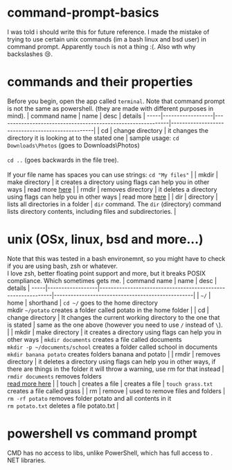 # command-prompt-basics
I was told i should write this for future reference. I made the mistake of trying to use certain unix commands (im a bash linux and bsd user) in command prompt. Apparently `touch` is not a thing :(. Also wth why backslashes 😢.
# commands and their properties
Before you begin, open the app called `terminal`. Note that command prompt is not the same as powershell. (they are made with different purposes in mind).
| command name  | name | desc | details |
-----|------------------|-------------------------------------------------------------|--------------------------------------------------|
| cd | change directory | it changes the directory it is looking at to the stated one | sample usage: `cd Downloads\Photos` (goes to Downloads\Photos)<br><br>`cd ..` (goes backwards in the file tree).<br><br>If your file name has spaces you can use strings: `cd "My files"` |
| mkdir | make directory | it creates a directory using flags can help you in other ways | read more [here](https://learn.microsoft.com/en-us/windows-server/administration/windows-commands/mkdir) |
| rmdir | removes directory | it deletes a directory using flags can help you in other ways | read more [here](https://learn.microsoft.com/en-us/windows-server/administration/windows-commands/rmdir) |
| dir | directory | lists all directories in a folder | `dir` command. The `dir` (directory) command lists directory contents, including files and subdirectories. |

# unix (OSx, linux, bsd and more...)
Note that this was tested in a bash environemnt, so you might have to check if you are using bash, zsh or whatever.          
I love zsh, better floating point support and more, but it breaks POSIX compliance. Which sometimes gets me.
| command name | name | desc | details |
-----|------------------|-------------------------------------------------------------|--------------------------------------------------|
| `~/` | home | shorthand | `cd ~/` goes to the home directory <br> mkdir `~/potato` creates a folder called potato in the home folder |
| cd | change directory | It changes the current working directory to the one that is stated | same as the one above (however you need to use `/` instead of `\`). |
| mkdir | make directory | it creates a directory using flags can help you in other ways | `mkdir documents` creates a file called documents <br> `mkdir -p ~/documents/school` creates a folder called school in documents <br> `mkdir banana potato` creates folders banana and potato |
| rmdir | removes directory | it deletes a directory using flags can help you in other ways, if there are things in the folder it will throw a warning, use rm for that instead | `rmdir documents` removes folders <br> [read more here](https://www.ibm.com/docs/tr/aix/7.2?topic=r-rmdir-command) |
| touch | creates a file | creates a file | `touch grass.txt` creates a file called grass |
| rm | remove | used to remove files and folders | `rm -rf potato` removes folder potato and all contents in it <br> `rm potato.txt` deletes a file potato.txt |

# powershell vs command prompt
CMD has no access to libs, unlike PowerShell, which has full access to . NET libraries.
